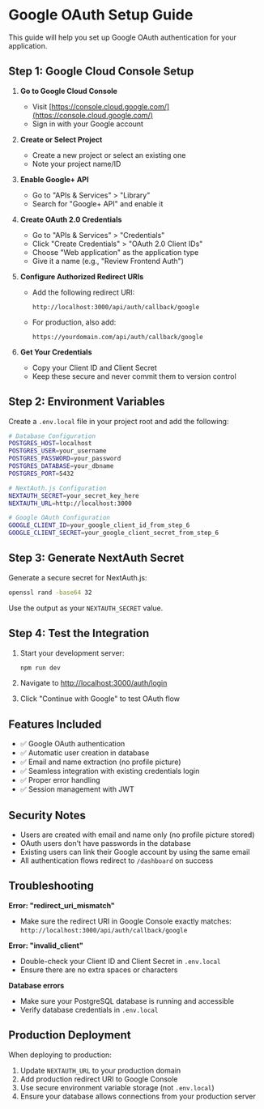 # Google OAuth Setup Guide

This guide will help you set up Google OAuth authentication for your application.

## Step 1: Google Cloud Console Setup

1. **Go to Google Cloud Console**

   - Visit [https://console.cloud.google.com/](https://console.cloud.google.com/)
   - Sign in with your Google account

2. **Create or Select Project**

   - Create a new project or select an existing one
   - Note your project name/ID

3. **Enable Google+ API**

   - Go to "APIs & Services" > "Library"
   - Search for "Google+ API" and enable it

4. **Create OAuth 2.0 Credentials**

   - Go to "APIs & Services" > "Credentials"
   - Click "Create Credentials" > "OAuth 2.0 Client IDs"
   - Choose "Web application" as the application type
   - Give it a name (e.g., "Review Frontend Auth")

5. **Configure Authorized Redirect URIs**

   - Add the following redirect URI:
     ```
     http://localhost:3000/api/auth/callback/google
     ```
   - For production, also add:
     ```
     https://yourdomain.com/api/auth/callback/google
     ```

6. **Get Your Credentials**
   - Copy your Client ID and Client Secret
   - Keep these secure and never commit them to version control

## Step 2: Environment Variables

Create a `.env.local` file in your project root and add the following:

```bash
# Database Configuration
POSTGRES_HOST=localhost
POSTGRES_USER=your_username
POSTGRES_PASSWORD=your_password
POSTGRES_DATABASE=your_dbname
POSTGRES_PORT=5432

# NextAuth.js Configuration
NEXTAUTH_SECRET=your_secret_key_here
NEXTAUTH_URL=http://localhost:3000

# Google OAuth Configuration
GOOGLE_CLIENT_ID=your_google_client_id_from_step_6
GOOGLE_CLIENT_SECRET=your_google_client_secret_from_step_6
```

## Step 3: Generate NextAuth Secret

Generate a secure secret for NextAuth.js:

```bash
openssl rand -base64 32
```

Use the output as your `NEXTAUTH_SECRET` value.

## Step 4: Test the Integration

1. Start your development server:

   ```bash
   npm run dev
   ```

2. Navigate to [http://localhost:3000/auth/login](http://localhost:3000/auth/login)

3. Click "Continue with Google" to test OAuth flow

## Features Included

- ✅ Google OAuth authentication
- ✅ Automatic user creation in database
- ✅ Email and name extraction (no profile picture)
- ✅ Seamless integration with existing credentials login
- ✅ Proper error handling
- ✅ Session management with JWT

## Security Notes

- Users are created with email and name only (no profile picture stored)
- OAuth users don't have passwords in the database
- Existing users can link their Google account by using the same email
- All authentication flows redirect to `/dashboard` on success

## Troubleshooting

**Error: "redirect_uri_mismatch"**

- Make sure the redirect URI in Google Console exactly matches: `http://localhost:3000/api/auth/callback/google`

**Error: "invalid_client"**

- Double-check your Client ID and Client Secret in `.env.local`
- Ensure there are no extra spaces or characters

**Database errors**

- Make sure your PostgreSQL database is running and accessible
- Verify database credentials in `.env.local`

## Production Deployment

When deploying to production:

1. Update `NEXTAUTH_URL` to your production domain
2. Add production redirect URI to Google Console
3. Use secure environment variable storage (not `.env.local`)
4. Ensure your database allows connections from your production server
